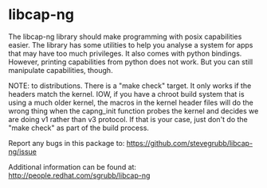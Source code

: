# libcap-ng
The libcap-ng library should make programming with posix capabilities
easier. The library has some utilities to help you analyse a system
for apps that may have too much privileges. It also comes with python
bindings. However, printing capabilities from python does not work. But
you can still manipulate capabilities, though.

NOTE: to distributions. There is a "make check" target. It only works
if the headers match the kernel. IOW, if you have a chroot build system
that is using a much older kernel, the macros in the kernel header files
will do the wrong thing when the capng_init function probes the kernel
and decides we are doing v1 rather than v3 protocol. If that is your case,
just don't do the "make check" as part of the build process.

Report any bugs in this package to:
https://github.com/stevegrubb/libcap-ng/issue

Additional information can be found at:
	http://people.redhat.com/sgrubb/libcap-ng

